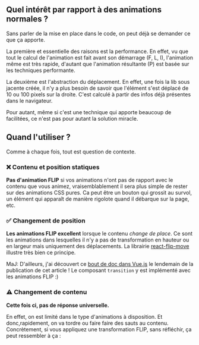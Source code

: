 ## Quel intérêt par rapport à des animations normales&nbsp;?

Sans parler de la mise en place dans le code, on peut déjà se demander ce que ça apporte.

La première et essentielle des raisons est la performance. En effet, vu que tout le calcul de l'animation est fait avant son démarrage (F, L, I), l'animation même est très rapide, d'autant que l'animation résultante (P) est basée sur les techniques performante.

La deuxième est l'abstraction du déplacement. En effet, une fois la lib sous jacente créée, il n'y a plus besoin de savoir que l'élément s'est déplacé de 10 ou 100 pixels sur la droite. C'est calculé à partir des infos déjà présentes dans le navigateur.

Pour autant, même si c'est une technique qui apporte beaucoup de facilitées, ce n'est pas pour autant la solution miracle.

## Quand l'utiliser&nbsp;?

Comme à chaque fois, tout est question de contexte.

### ❌ Contenu et position statiques

**Pas d'animation FLIP** si vos animations n'ont pas de rapport avec le contenu que vous animez, vraisemblablement il sera plus simple de rester sur des animations CSS pures. Ca peut être un bouton qui grossit au survol, un élément qui apparaît de manière rigolote quand il débarque sur la page, etc.

### ✅ Changement de position

**Les animations FLIP excellent** lorsque le contenu *change de place*. Ce sont les animations dans lesquelles il n'y a pas de transformation en hauteur ou en largeur mais uniquement des déplacements. La librairie [react-flip-move](http://joshwcomeau.github.io/react-flip-move/examples/#/shuffle?_k=n14dtx) illustre très bien ce principe.

MaJ: D'ailleurs, j'ai découvert ce [bout de doc dans Vue.js](https://vuejs.org/v2/guide/transitions.html#List-Move-Transitions) le lendemain de la publication de cet article&nbsp;! Le composant `transition` y est implémenté avec les animations FLIP :)

### ⚠️ Changement de contenu

**Cette fois ci, pas de réponse universelle.**

En effet, on est limité dans le type d'animations à disposition. Et donc,rapidement, on va tordre ou faire faire des sauts au contenu. Concrètement, si vous appliquez une transformation FLIP, sans réfléchir, ça peut ressembler à ça&nbsp;:
